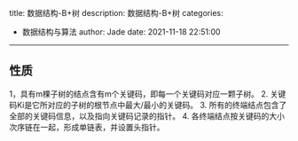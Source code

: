 title: 数据结构-B+树
description: 数据结构-B+树
categories:
  - 数据结构与算法
author: Jade
date: 2021-11-18 22:51:00
---

## 性质
1，具有m棵子树的结点含有m个关键码，即每一个关键码对应一颗子树。
2. 关键码Ki是它所对应的子树的根节点中最大/最小的关键码。
3. 所有的终端结点包含了全部的关键码信息，以及指向关键码记录的指针。
4. 各终端结点按关键码的大小次序链在一起，形成单链表，并设置头指针。

